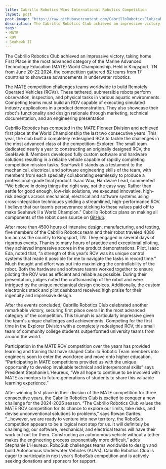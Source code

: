 ```yaml
---
title: Cabrillo Robotics Wins International Robotics Competition
layout: post
post-image: "https://raw.githubusercontent.com/CabrilloRoboticsClub/cabrillorobotics.github.io/what-a-theme-test/assets/images/posts/cabrillo-robotics-wins-international-robotics-competition.webp"
description: The Cabrillo Robotics Club achieved an impressive victory, taking home First Place in the most advanced category of the Marine Advanced Technology Education (MATE) World Championship.
tags:
- MATE
- ROV
- Seahawk II
---
```


The Cabrillo Robotics Club achieved an impressive victory, taking home First Place in the most advanced category of the Marine Advanced Technology Education (MATE) World Championship. Held in Kingsport, TN from June 20-22 2024, the competition gathered 82 teams from 17 countries to showcase advancements in underwater robotics.
<br>

The MATE competition challenges teams worldwide to build Remotely Operated Vehicles (ROVs). These tethered, submersible robots perform observation, inspection, and physical tasks in various aquatic environments. Competing teams must build an ROV capable of executing simulated industry applications in a product demonstration. They also showcase their robot's functionality and design rationale through marketing, technical documentation, and an engineering presentation.
<br>

Cabrillo Robotics has competed in the MATE Pioneer Division and achieved first place at the World Championship the last two consecutive years. This year, the club built a completely redesigned ROV to tackle the challenges in the most advanced class of the competition–Explorer.
The small team dedicated nearly a year to constructing an originally designed ROV, the SeaHawk II. Members developed fully custom software and hardware solutions resulting in a reliable vehicle capable of rapidly completing competition mission tasks. SeaHawk II stands as a testament to the mechanical, electrical, and software engineering skills of the team, with members from each specialty collaborating seamlessly to produce a professional-grade final product. Isaac Wax, Hardware Lead, commented “We believe in doing things the right way, not the easy way. Rather than settle for good enough, low-risk solutions, we executed innovative, high-risk designs across mechanical, electrical and software systems using cross-integration techniques yielding a streamlined, high-performance ROV. I believe that our team’s perseverance sticking to these values paid off to make Seahawk II a World Champion.” Cabrillo Robotics plans on making all components of the robot open source on [GitHub](https://github.com/CabrilloRoboticsClub).
<br>

After more than 4500 hours of intensive design, manufacturing, and testing, five members of the Cabrillo Robotics team and their robot traveled 4080 km across the country to Kingsport, TN. They engaged in several days of rigorous events. Thanks to many hours of practice and exceptional piloting, they achieved impressive scores in the product demonstrations. Pilot, Isaac Eda, noted that, “a strength of this year’s ROV was its unique control systems that made it possible for me to navigate the tasks in record time.” Much thought and effort was put into maximizing the controllability of the robot. Both the hardware and software teams worked together to ensure piloting the ROV was as efficient and reliable as possible. During their presentation, judges noted the craftsmanship of the robot and were intrigued by the unique mechanical design choices. Additionally, the custom electronics stack and pilot dashboard received high praise for their ingenuity and impressive design. 
<br>

After the events concluded, Cabrillo Robotics Club celebrated another remarkable victory, securing first place overall in the most advanced category of the competition. This triumph is particularly impressive given the team's unique challenges and achievements. Competing for the first time in the Explorer Division with a completely redesigned ROV, this small team of community college students outperformed university teams from around the world.
<br>

Participation in the MATE ROV competition over the years has provided learning and training that have shaped Cabrillo Robotic Team members into engineers soon to enter the workforce and move onto higher education. “Participating in MATE competitions provided us with the unique opportunity to develop invaluable technical and interpersonal skills” says President Stephanie L’Heureux, “We all hope to continue to be involved with MATE as mentors to future generations of students to share this valuable learning experience.”
<br>

After winning first place in their division of the MATE competition for three consecutive years, the Cabrillo Robotics Club is excited to conquer a new challenge for the 2024-2025 season. “The Cabrillo Robotics Club values the MATE ROV competition for its chance to explore our limits, take risks, and devise unconventional solutions to problems,” says Rowan Garites. “...however, we are ready to venture into new territory, the RoboSub competition appears to be a logical next step for us. It will definitely be challenging, our software, mechanical, and electrical teams will have their work cut out for them. Constructing an autonomous vehicle without a tether makes the engineering process exponentially more difficult,” adds Stephanie L’Heureux. RoboSub challenges teams worldwide to design and build Autonomous Underwater Vehicles (AUVs). Cabrillo Robotics Club is eager to participate in next year’s RoboSub competition and is actively seeking donations and sponsors for support.